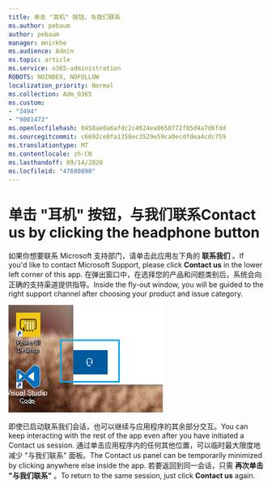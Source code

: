 ```yaml
---
title: 单击 "耳机" 按钮，与我们联系
ms.author: pebaum
author: pebaum
manager: mnirkhe
ms.audience: Admin
ms.topic: article
ms.service: o365-administration
ROBOTS: NOINDEX, NOFOLLOW
localization_priority: Normal
ms.collection: Adm_O365
ms.custom:
- "3494"
- "9001472"
ms.openlocfilehash: 0458ae0a6afdc2c4624ea0658f72f85d4a7d6fdd
ms.sourcegitcommit: c6692ce0fa1358ec3529e59ca0ecdfdea4cdc759
ms.translationtype: MT
ms.contentlocale: zh-CN
ms.lasthandoff: 09/14/2020
ms.locfileid: "47680890"
---
```

# <a name="contact-us-by-clicking-the-headphone-button"></a><span data-ttu-id="dd1fd-102">单击 "耳机" 按钮，与我们联系</span><span class="sxs-lookup"><span data-stu-id="dd1fd-102">Contact us by clicking the headphone button</span></span>

<span data-ttu-id="dd1fd-103">如果你想要联系 Microsoft 支持部门，请单击此应用左下角的 **联系我们** 。</span><span class="sxs-lookup"><span data-stu-id="dd1fd-103">If you'd like to contact Microsoft Support, please click **Contact us** in the lower left corner of this app.</span></span> <span data-ttu-id="dd1fd-104">在弹出窗口中，在选择您的产品和问题类别后，系统会向正确的支持渠道提供指导。</span><span class="sxs-lookup"><span data-stu-id="dd1fd-104">Inside the fly-out window, you will be guided to the right support channel after choosing your product and issue category.</span></span>

![通过单击耳机图标与我们联系。](media/contact-us-headphone-icon.png)

<span data-ttu-id="dd1fd-106">即使已启动联系我们会话，也可以继续与应用程序的其余部分交互。</span><span class="sxs-lookup"><span data-stu-id="dd1fd-106">You can keep interacting with the rest of the app even after you have initiated a Contact us session.</span></span> <span data-ttu-id="dd1fd-107">通过单击应用程序内的任何其他位置，可以临时最大限度地减少 "与我们联系" 面板。</span><span class="sxs-lookup"><span data-stu-id="dd1fd-107">The Contact us panel can be temporarily minimized by clicking anywhere else inside the app.</span></span> <span data-ttu-id="dd1fd-108">若要返回到同一会话，只需 **再次单击 "与我们联系"** 。</span><span class="sxs-lookup"><span data-stu-id="dd1fd-108">To return to the same session, just click **Contact us** again.</span></span>
